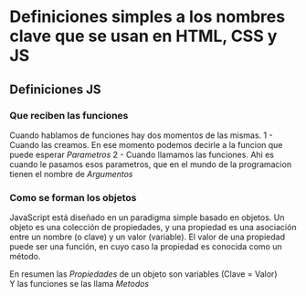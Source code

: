 # Definiciones simples a los nombres clave que se usan en HTML, CSS y JS

## Definiciones JS

### Que reciben las funciones  

Cuando hablamos de funciones hay dos momentos de las mismas.
1 - Cuando las creamos. En ese momento podemos decirle a la funcion que puede esperar *Parametros*
2 - Cuando llamamos las funciones. Ahi es cuando le pasamos esos parametros, que en el mundo de la programacion tienen el nombre de *Argumentos*

### Como se forman los objetos  

JavaScript está diseñado en un paradigma simple basado en objetos. Un objeto es una colección de propiedades, y una propiedad es una asociación entre un nombre (o clave) y un valor (variable). El valor de una propiedad puede ser una función, en cuyo caso la propiedad es conocida como un método.

En resumen las *Propiedades* de un objeto son variables (Clave = Valor)  
Y las funciones se las llama *Metodos*